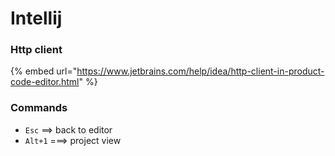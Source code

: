 # Intellij

### Http client

{% embed url="https://www.jetbrains.com/help/idea/http-client-in-product-code-editor.html" %}

### Commands

* `Esc` ==&gt; back to editor
* `Alt+1` ===&gt; project view


